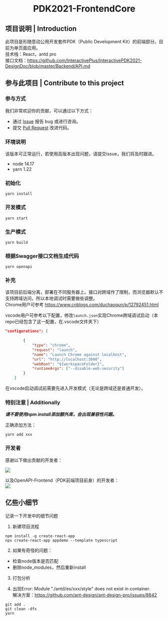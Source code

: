 <h1 align="center">PDK2021-FrontendCore</h1>

## 项目说明 | Introduction
此项目是形随意动公用开发套件PDK（Public Development Kit）的前端部分。目前为单页面应用。  
技术栈：React，antd pro  
接口文档：https://github.com/InteractivePlus/InteractivePDK2021-DesignDoc/blob/master/Backend/API.md  


## 参与此项目 | Contribute to this project
### 参与方式
我们非常欢迎你的贡献，可以通过以下方式：
- 通过 [Issue](https://github.com/InteractivePlus/PDK2021-FrontendCore/issues) 报告 bug 或进行咨询。
- 提交 [Pull Request](https://github.com/InteractivePlus/PDK2021-FrontendCore/pulls) 改进代码。

### 环境说明
该版本可正常运行，若使用高版本出现问题，请提交issue，我们将及时跟进。  
- node 14.17
- yarn 1.22

### 初始化
```
yarn install
```

### 开发模式
```
yarn start
```

### 生产模式
```
yarn build
```

### 根据Swagger接口文档生成代码
```
yarn openapi
```

### 补充
该项目前后端分离，部署在不同服务器上。接口对跨域作了限制，而浏览器默认不支持跨域访问，所以本地调试时需要做些调整。  
Chrome用户可参考 https://www.cnblogs.com/duchaoqun/p/12792451.html

vscode用户可参考以下配置，修改`launch.json`实现Chrome跨域调试启动（本repo已经包含了这一配置，在.vscode文件夹下）
```json
"configurations": [
        
        {
            "type": "chrome",
            "request": "launch",
            "name": "Launch Chrome against localhost",
            "url": "http://localhost:3000",
            "webRoot": "${workspaceFolder}",
            "runtimeArgs": ["--disable-web-security"]
        }
    ]
```
在vscode启动调试前需要先进入开发模式（无论是跨域还是普通开发）。


### 特别注意 | Additionally
***请不要使用npm install添加额外库，会出现兼容性问题。***

正确添加方法：
```
yarn add xxx
```



### 开发者
感谢以下做出贡献的开发者：  

<a href="https://github.com/InteractivePlus/PDK2021-FrontendCore/contributors">
  <img src="https://contributors-img.web.app/image?repo=InteractivePlus/PDK2021-FrontendCore" />
</a>

以及OpenAPI-Frontend（PDK前端项目前身）的开发者：  
<a href="https://github.com/InteractivePlus/OPENAPI2020-Frontend-React/contributors">
  <img src="https://contributors-img.web.app/image?repo=InteractivePlus/OPENAPI2020-Frontend-React" />
</a>

## 亿些小细节
记录一下开发中的细节问题
1. 新建项目流程
```
npm install -g create-react-app
npx create-react-app appdemo --template typescript
```  
2. 如果有奇怪的问题：
- 检查node版本是否匹配
- 删除node_modules，然后重新install

3. 打包分析

4. 出现Error: Module "./antd/es/xxx/style" does not exist in container.  
解决方案：https://github.com/ant-design/ant-design-pro/issues/8842
```
git add .
git clean -dfx
yarn
```
